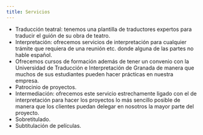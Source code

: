```yaml
---
title: Servicios
---
```



- Traducción teatral: tenemos una plantilla de traductores expertos para traducir el guión de su obra de  teatro. 
- Interpretación: ofrecemos servicios de interpretación para cualquier trámite que requiera de una reunión etc. donde alguna de las partes no hable español. 
- Ofrecemos cursos de formación además de tener un convenio con la Universidad de Traducción e Interpretación de Granada de manera que muchos de sus estudiantes pueden hacer prácticas en nuestra empresa. 
- Patrocinio de proyectos.
- Intermediación: ofrecemos este servicio estrechamente ligado con el de interpretación para hacer los proyectos lo más sencillo posible de manera que los clientes puedan delegar en nosotros la mayor parte del proyecto.
- Sobretitulado.
- Subtitulación de películas.


